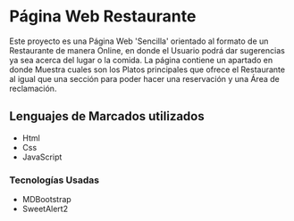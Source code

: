 # Página Web Restaurante 

Este proyecto es una Página Web 'Sencilla' orientado al formato de un Restaurante de manera Online,
en donde el Usuario podrá dar sugerencias ya sea acerca del lugar o la comida.
La página contiene un apartado en donde Muestra cuales son los Platos principales que ofrece
el Restaurante al igual que una sección para poder hacer una reservación y una Área de reclamación. 

## Lenguajes de Marcados utilizados

- Html
- Css
- JavaScript

### Tecnologías Usadas

- MDBootstrap
- SweetAlert2
